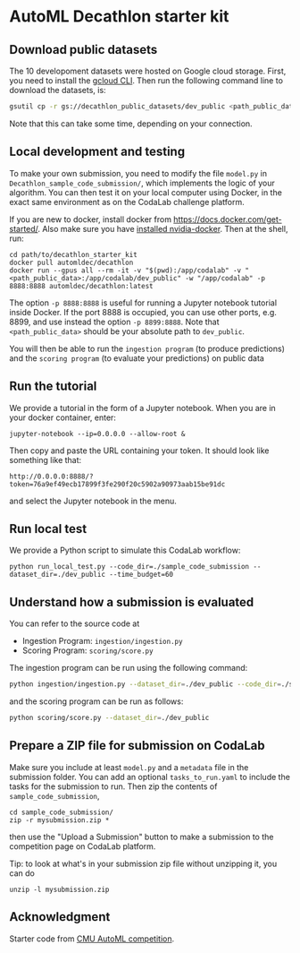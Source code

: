AutoML Decathlon starter kit
======================================

## Download public datasets
The 10 developoment datasets were hosted on Google cloud storage. First, you need to install the
[gcloud CLI](https://cloud.google.com/sdk/docs/install). Then run the following command line to download the datasets,
is:
```bash
gsutil cp -r gs://decathlon_public_datasets/dev_public <path_public_data>
```
Note that this can take some time, depending on your connection.

## Local development and testing
To make your own submission, you need to modify the
file `model.py` in `Decathlon_sample_code_submission/`, which implements the logic
of your algorithm. You can then test it on your local computer using Docker,
in the exact same environment as on the CodaLab challenge platform. 

If you are new to docker, install docker from https://docs.docker.com/get-started/. Also make sure you have
[installed nvidia-docker](https://github.com/NVIDIA/nvidia-docker). Then at the shell, run:
```
cd path/to/decathlon_starter_kit
docker pull automldec/decathlon
docker run --gpus all --rm -it -v "$(pwd):/app/codalab" -v "<path_public_data>:/app/codalab/dev_public" -w "/app/codalab" -p 8888:8888 automldec/decathlon:latest
```
The option `-p 8888:8888` is useful for running a Jupyter notebook tutorial
inside Docker. If the port 8888 is occupied, you can use other ports, e.g. 8899, and use instead the option `-p 8899:8888`. Note that `<path_public_data>` should be your absolute path to `dev_public`. 

You will then be able to run the `ingestion program` (to produce predictions)
and the `scoring program` (to evaluate your predictions) on public data

## Run the tutorial
We provide a tutorial in the form of a Jupyter notebook. When you are in your
docker container, enter:
```
jupyter-notebook --ip=0.0.0.0 --allow-root &
```
Then copy and paste the URL containing your token. It should look like something
like that:
```
http://0.0.0.0:8888/?token=76a9ef49ecb17899f3fe290f20c5902a90973aab15be91dc
```
and select the Jupyter notebook in the menu.

## Run local test
We provide a Python script to simulate this CodaLab workflow:
```
python run_local_test.py --code_dir=./sample_code_submission --dataset_dir=./dev_public --time_budget=60
```

## Understand how a submission is evaluated

You can refer to the source code at
- Ingestion Program: `ingestion/ingestion.py`
- Scoring Program: `scoring/score.py`

The ingestion program can be run using the following command:
```bash
python ingestion/ingestion.py --dataset_dir=./dev_public --code_dir=./sample_code_submission --time_budget=60.0
```
and the scoring program can be run as follows:
```bash
python scoring/score.py --dataset_dir=./dev_public
```


## Prepare a ZIP file for submission on CodaLab
Make sure you include at least `model.py` and a `metadata` file in the submission folder. You can add an optional
`tasks_to_run.yaml` to include the tasks for the submission to run. Then zip the contents of `sample_code_submission`,
```
cd sample_code_submission/
zip -r mysubmission.zip *
```
then use the "Upload a Submission" button to make a submission to the
competition page on CodaLab platform.

Tip: to look at what's in your submission zip file without unzipping it, you
can do
```
unzip -l mysubmission.zip
```

## Acknowledgment

Starter code from [CMU AutoML competition](https://github.com/cxxz/automl_decathlon_starter_kit).
